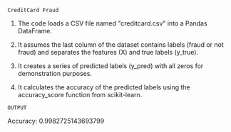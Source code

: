`CreditCard Fraud`

1. The code loads a CSV file named "creditcard.csv" into a Pandas DataFrame.

2. It assumes the last column of the dataset contains labels (fraud or not fraud) and separates the features (X) and true labels (y_true).
3. It creates a series of predicted labels (y_pred) with all zeros for demonstration purposes.
4. It calculates the accuracy of the predicted labels using the accuracy_score function from scikit-learn.

`OUTPUT`

Accuracy: 0.9982725143693799
